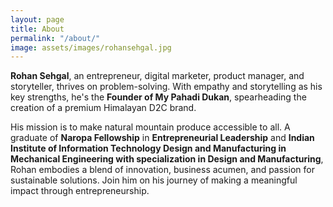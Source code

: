 ```yaml
---
layout: page
title: About
permalink: "/about/"
image: assets/images/rohansehgal.jpg
---
```


**Rohan Sehgal**, an entrepreneur, digital marketer, product manager, and storyteller, thrives on problem-solving. With empathy and storytelling as his key strengths, he's the **Founder of My Pahadi Dukan**, spearheading the creation of a premium Himalayan D2C brand. 

His mission is to make natural mountain produce accessible to all. A graduate of **Naropa Fellowship** in **Entrepreneurial Leadership** and **Indian Institute of Information Technology Design and Manufacturing in Mechanical Engineering with specialization in Design and Manufacturing**, Rohan embodies a blend of innovation, business acumen, and passion for sustainable solutions. Join him on his journey of making a meaningful impact through entrepreneurship.

<!-- [Get it here](https://bootstrapstarter.com/jekyll-theme-memoirs/) -->

